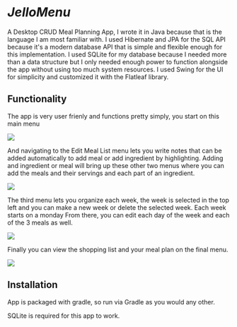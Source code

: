 # *JelloMenu*
A Desktop CRUD Meal Planning App, I wrote it in Java because that is the language I am most familiar with. I used Hibernate and JPA for the SQL API because it's a modern
database API that is simple and flexible enough for this implementation. I used SQLite for my database because I needed more than a data structure but I only needed enough power
to function alongside the app without using too much system resources. I used Swing for the UI for simplicity and customized it with the Flatleaf library.

## Functionality
The app is very user frienly and functions pretty simply, you start on this main menu

![](https://files.catbox.moe/2l66uj.png)

And navigating to the Edit Meal List menu lets you write notes that can be added automatically to add meal or add ingredient by highlighting.
Adding and ingredient or meal will bring up these other two menus where you can add the meals and their servings and each part of an ingredient.

![](https://files.catbox.moe/2l66uj.png)

The third menu lets you organize each week, the week is selected in the top left and you can make a new week or delete the selected week. Each week starts on a monday
From there, you can edit each day of the week and each of the 3 meals as well.

![](https://files.catbox.moe/46sswl.png)

Finally you can view the shopping list and your meal plan on the final menu.

![](https://files.catbox.moe/3t09ti.png)

## Installation
App is packaged with gradle, so run via Gradle as you would any other.

SQLite is required for this app to work.
